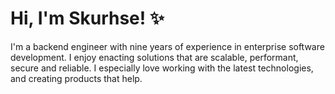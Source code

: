 # Hi, I'm Skurhse! ✨

I'm a backend engineer with nine years of experience in enterprise software development. I enjoy enacting solutions that are scalable, performant, secure and reliable. I especially love working with the latest technologies, and creating products that help.
